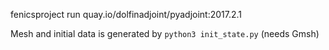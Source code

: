fenicsproject run quay.io/dolfinadjoint/pyadjoint:2017.2.1

Mesh and initial data is generated by `python3 init_state.py` (needs Gmsh)
